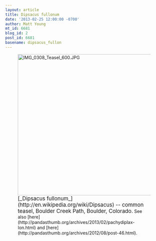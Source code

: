 ```yaml
---
layout: article
title: Dipsacus fullonum
date: '2013-02-25 12:00:00 -0700'
author: Matt Young
mt_id: 6681
blog_id: 2
post_id: 6681
basename: dipsacus_fullon
---
```

<figure>
<img src="/PT/uploads/2013/IMG_0308_Teasel_600.JPG" alt="IMG_0308_Teasel_600.JPG" width="600" height="450" />
<figcaption markdown="span">
<big>[_Dipsacus fullonum_](http://en.wikipedia.org/wiki/Dipsacus) -- common teasel, Boulder Creek Path, Boulder, Colorado.</big>  See also [here](http://pandasthumb.org/archives/2013/02/pachydiplax-lon.html) and [here](http://pandasthumb.org/archives/2012/08/post-46.html).

</figcaption>
</figure>
